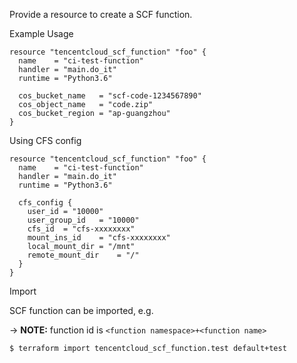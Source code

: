 Provide a resource to create a SCF function.

Example Usage

```hcl
resource "tencentcloud_scf_function" "foo" {
  name    = "ci-test-function"
  handler = "main.do_it"
  runtime = "Python3.6"

  cos_bucket_name   = "scf-code-1234567890"
  cos_object_name   = "code.zip"
  cos_bucket_region = "ap-guangzhou"
}
```

Using CFS config
```
resource "tencentcloud_scf_function" "foo" {
  name    = "ci-test-function"
  handler = "main.do_it"
  runtime = "Python3.6"

  cfs_config {
	user_id	= "10000"
	user_group_id	= "10000"
	cfs_id	= "cfs-xxxxxxxx"
	mount_ins_id	= "cfs-xxxxxxxx"
	local_mount_dir	= "/mnt"
	remote_mount_dir	= "/"
  }
}
```

Import

SCF function can be imported, e.g.

-> **NOTE:** function id is `<function namespace>+<function name>`

```
$ terraform import tencentcloud_scf_function.test default+test
```